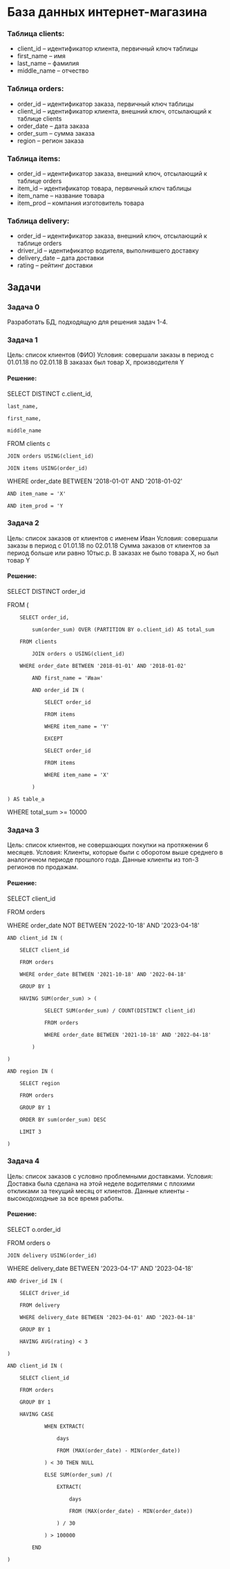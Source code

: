 # База данных интернет-магазина

### Таблица clients:
- client_id – идентификатор клиента, первичный ключ таблицы 
- first_name – имя 
- last_name – фамилия 
- middle_name – отчество

### Таблица orders:
- order_id – идентификатор заказа, первичный ключ таблицы 
- client_id – идентификатор клиента, внешний ключ, отсылающий к таблице clients 
- order_date – дата заказа 
- order_sum – сумма заказа 
- region – регион заказа 

### Таблица items: 
- order_id – идентификатор заказа, внешний ключ, отсылающий к таблице orders 
- item_id – идентификатор товара, первичный ключ таблицы 
- item_name – название товара 
- item_prod – компания изготовитель товара 

### Таблица delivery: 
- order_id – идентификатор заказа, внешний ключ, отсылающий к таблице orders 
- driver_id – идентификатор водителя, выполнившего доставку 
- delivery_date – дата доставки 
- rating – рейтинг доставки

## Задачи

### Задача 0
Разработать БД, подходящую для решения задач 1-4. 

### Задача 1 
Цель: список клиентов (ФИО) 
Условия: совершали заказы в период с 01.01.18 по 02.01.18 
В заказах был товар X, производителя Y 

#### Решение: 

SELECT DISTINCT c.client_id,

	last_name,
 
	first_name,
 
	middle_name
 
FROM clients c

	JOIN orders USING(client_id)
 
	JOIN items USING(order_id)
 
WHERE order_date BETWEEN '2018-01-01' AND '2018-01-02'

	AND item_name = 'X'
 
	AND item_prod = 'Y


### Задача 2
Цель: список заказов от клиентов с именем Иван
Условия: совершали заказы в период с 01.01.18 по 02.01.18
Сумма заказов от клиентов за период больше или равно 10тыс.р.
В заказах не было товара X, но был товар Y

#### Решение:

SELECT DISTINCT order_id

FROM (

		SELECT order_id,
  
			sum(order_sum) OVER (PARTITION BY o.client_id) AS total_sum
   
		FROM clients
  
			JOIN orders o USING(client_id)
   
		WHERE order_date BETWEEN '2018-01-01' AND '2018-01-02'
  
			AND first_name = 'Иван'
   
			AND order_id IN (
   
				SELECT order_id
    
				FROM items
    
				WHERE item_name = 'Y'
    
				EXCEPT
    
				SELECT order_id
    
				FROM items
    
				WHERE item_name = 'X'
    
			)
   
	) AS table_a
 
WHERE total_sum >= 10000


### Задача 3
Цель: список клиентов, не совершающих покупки на протяжении 6 месяцев.
Условия: Клиенты, которые были с оборотом выше среднего в аналогичном периоде
прошлого года. Данные клиенты из топ-3 регионов по продажам.

#### Решение:

SELECT client_id

FROM orders

WHERE order_date NOT BETWEEN '2022-10-18' AND '2023-04-18'

	AND client_id IN (
 
		SELECT client_id
  
		FROM orders
  
		WHERE order_date BETWEEN '2021-10-18' AND '2022-04-18'
  
		GROUP BY 1
  
		HAVING SUM(order_sum) > (
  
				SELECT SUM(order_sum) / COUNT(DISTINCT client_id)
    
				FROM orders
    
				WHERE order_date BETWEEN '2021-10-18' AND '2022-04-18'
    
			)
   
	)
 
	AND region IN (
 
		SELECT region
  
		FROM orders
  
		GROUP BY 1
  
		ORDER BY sum(order_sum) DESC
  
		LIMIT 3
  
	)


### Задача 4
Цель: список заказов с условно проблемными доставками.
Условия: Доставка была сделана на этой неделе водителями с плохими откликами за
текущий месяц от клиентов. Данные клиенты - высокодоходные за все время работы.

#### Решение:

SELECT o.order_id

FROM orders o

	JOIN delivery USING(order_id)
 
WHERE delivery_date BETWEEN '2023-04-17' AND '2023-04-18'

	AND driver_id IN (
 
		SELECT driver_id
  
		FROM delivery
  
		WHERE delivery_date BETWEEN '2023-04-01' AND '2023-04-18'
  
		GROUP BY 1
  
		HAVING AVG(rating) < 3
  
	)
 
	AND client_id IN (
 
		SELECT client_id
  
		FROM orders
  
		GROUP BY 1
  
		HAVING CASE
  
				WHEN EXTRACT(
    
					days
     
					FROM (MAX(order_date) - MIN(order_date))
     
				) < 30 THEN NULL
    
				ELSE SUM(order_sum) /(
    
					EXTRACT(
     
						days
      
						FROM (MAX(order_date) - MIN(order_date))
      
					) / 30
     
				) > 100000
    
			END
   
	)
 
